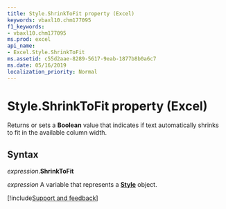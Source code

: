 ```yaml
---
title: Style.ShrinkToFit property (Excel)
keywords: vbaxl10.chm177095
f1_keywords:
- vbaxl10.chm177095
ms.prod: excel
api_name:
- Excel.Style.ShrinkToFit
ms.assetid: c55d2aae-8289-5617-9eab-1877b8b0a6c7
ms.date: 05/16/2019
localization_priority: Normal
---
```



# Style.ShrinkToFit property (Excel)

Returns or sets a **Boolean** value that indicates if text automatically shrinks to fit in the available column width.


## Syntax

_expression_.**ShrinkToFit**

_expression_ A variable that represents a **[Style](Excel.Style.md)** object.




[!include[Support and feedback](~/includes/feedback-boilerplate.md)]